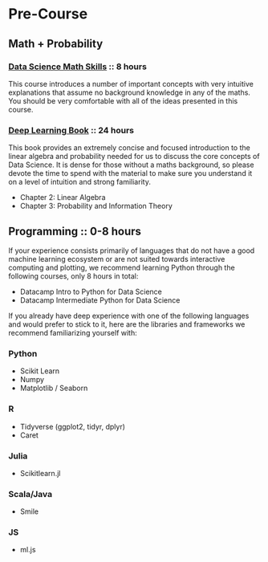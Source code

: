 # Pre-Course

## Math + Probability

### [Data Science Math Skills](https://www.coursera.org/learn/datasciencemathskills) :: 8 hours

This course introduces a number of important concepts with very intuitive explanations that assume no background knowledge in any of the maths. You should be very comfortable with all of the ideas presented in this course.


### [Deep Learning Book](http://www.deeplearningbook.org/) :: 24 hours

This book provides an extremely concise and focused introduction to the linear algebra and probability needed for us to discuss the core concepts of Data Science. It is dense for those without a maths background, so please devote the time to spend with the material to make sure you understand it on a level of intuition and strong familiarity.

* Chapter 2: Linear Algebra
* Chapter 3: Probability and Information Theory


## Programming :: 0-8 hours

If your experience consists primarily of languages that do not have a good machine learning ecosystem or are not suited towards interactive computing and plotting, we recommend learning Python through the following courses, only 8 hours in total:

* Datacamp Intro to Python for Data Science
* Datacamp Intermediate Python for Data Science

If you already have deep experience with one of the following languages and would prefer to stick to it, here are the libraries and frameworks we recommend familiarizing yourself with:

### Python

* Scikit Learn
* Numpy
* Matplotlib / Seaborn

### R

* Tidyverse (ggplot2, tidyr, dplyr)
* Caret

### Julia

* Scikitlearn.jl

### Scala/Java

* Smile

### JS

* ml.js

